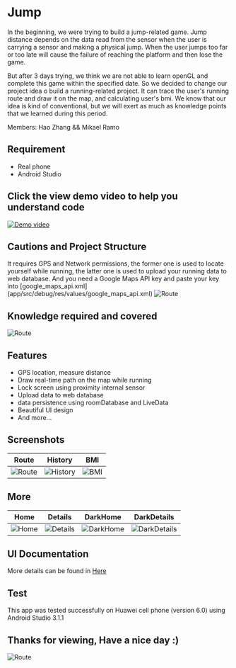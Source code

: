 # Jump
In the beginning, we were trying to build a jump-related game. Jump distance depends on the data read from the sensor when the user is carrying a sensor and making a physical jump. When the user jumps too far or too late will cause the failure of reaching the platform and then lose the game.

But after 3 days trying, we think we are not able to learn openGL and complete this game within the specified date. So we decided to change our project idea o build a running-related project. It can trace the user's running route and draw it on the map, and calculating user's bmi. We know that our idea is kind of conventional, but we will exert as much as knowledge points that we learned during this period.

Members:
Hao Zhang && Mikael Ramo

## Requirement
- Real phone
- Android Studio

## Click the view demo video to help you understand code
[![Demo video](https://i.imgur.com/IPYnKJj.png)](https://youtu.be/qKfWnml2-UQ)


## Cautions and Project Structure
It requires GPS and Network permissions, the former one is used to locate yourself while running, the latter one is used to upload your running data to web database. And you need a Google Maps API key and paste your key into [google_maps_api.xml] (app/src/debug/res/values/google_maps_api.xml)
![Route](https://i.imgur.com/y9e5Pyx.png)

## Knowledge required and covered
![Route](https://i.imgur.com/9L9ta0N.png)

## Features
- GPS location, measure distance
- Draw real-time path on the map while running
- Lock screen using proximity internal sensor
- Upload data to web database
- data persistence using roomDatabase and LiveData
- Beautiful UI design
- And more...

## Screenshots
|                    Route                     |                  History               |                  BMI               |   
| ------------------------------------------- |--------------------------------------------|--------------------------------------------|
|![Route](https://i.imgur.com/OosAF8W.png)     |![History](https://i.imgur.com/94w2f4m.png)|![BMI](https://i.imgur.com/48yRGJe.png)|

## More
|                    Home                    |                  Details                   |                  DarkHome               |                  DarkDetails               |      
| ------------------------------------------- |--------------------------------------------|-----------------------------------------|-----------------------------------------|
|![Home](https://i.imgur.com/PJMS5N7.png)     |![Details](https://i.imgur.com/GYc5eC4.png) |![DarkHome](https://i.imgur.com/drVDn7c.png)|![DarkDetails](https://i.imgur.com/nLltlAS.png)|

## UI Documentation
More details can be found in [Here](https://drive.google.com/drive/u/1/folders/1Pis_Fp-WW-sY4XwzR1-8VR4oKVCQva-k?usp=sharing)

## Test
This app was tested successfully on Huawei cell phone (version 6.0) using Android Studio 3.1.1

## Thanks for viewing, Have a nice day :)
![Route](https://i.imgur.com/npIjq1g.jpg)
